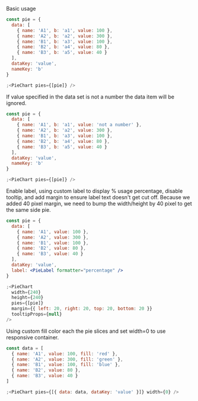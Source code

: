 Basic usage

```jsx
const pie = {
  data: [
    { name: 'A1', b: 'a1', value: 100 },
    { name: 'A2', b: 'a2', value: 300 },
    { name: 'B1', b: 'a3', value: 100 },
    { name: 'B2', b: 'a4', value: 80 },
    { name: 'B3', b: 'a5', value: 40 }
  ],
  dataKey: 'value',
  nameKey: 'b'
}

;<PieChart pies={[pie]} />
```

If value specified in the data set is not a number the data item will be ignored.

```jsx
const pie = {
  data: [
    { name: 'A1', b: 'a1', value: 'not a number' },
    { name: 'A2', b: 'a2', value: 300 },
    { name: 'B1', b: 'a3', value: 100 },
    { name: 'B2', b: 'a4', value: 80 },
    { name: 'B3', b: 'a5', value: 40 }
  ],
  dataKey: 'value',
  nameKey: 'b'
}

;<PieChart pies={[pie]} />
```

Enable label, using custom label to display % usage percentage, disable tooltip,
and add margin to ensure label text doesn't get cut off. Because we added 40 pixel
margin, we need to bump the width/height by 40 pixel to get the same side pie.

```jsx
const pie = {
  data: [
    { name: 'A1', value: 100 },
    { name: 'A2', value: 300 },
    { name: 'B1', value: 100 },
    { name: 'B2', value: 80 },
    { name: 'B3', value: 40 }
  ],
  dataKey: 'value',
  label: <PieLabel formatter="percentage" />
}

;<PieChart
  width={240}
  height={240}
  pies={[pie]}
  margin={{ left: 20, right: 20, top: 20, bottom: 20 }}
  tooltipProps={null}
/>
```

Using custom fill color each the pie slices and set width=0 to use
responsive container.

```jsx
const data = [
  { name: 'A1', value: 100, fill: 'red' },
  { name: 'A2', value: 300, fill: 'green' },
  { name: 'B1', value: 100, fill: 'blue' },
  { name: 'B2', value: 80 },
  { name: 'B3', value: 40 }
]

;<PieChart pies={[{ data: data, dataKey: 'value' }]} width={0} />
```

